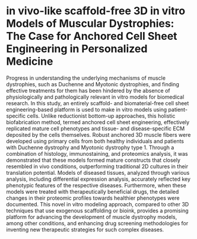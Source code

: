 # in vivo-like scaffold-free 3D in vitro Models of Muscular Dystrophies: The Case for Anchored Cell Sheet Engineering in Personalized Medicine

Progress in understanding the underlying mechanisms of muscle dystrophies, such as Duchenne and Myotonic dystrophies, and finding effective treatments for them has been hindered by the absence of physiologically and pathologically relevant in vitro models for biomedical research. In this study, an entirely scaffold- and biomaterial-free cell sheet engineering-based platform is used to make in vitro models using patient-specific cells. Unlike reductionist bottom-up approaches, this holistic biofabrication method, termed anchored cell sheet engineering, effectively replicated mature cell phenotypes and tissue- and disease-specific ECM deposited by the cells themselves. Robust anchored 3D muscle fibers were developed using primary cells from both healthy individuals and patients with Duchenne dystrophy and Myotonic dystrophy type 1. Through a combination of histology, immunostaining, and proteomics analysis, it was demonstrated that these models formed mature constructs that closely resembled in vivo conditions, outperforming traditional 2D cultures in their translation potential. Models of diseased tissues, analyzed through various analysis, including differential expression analysis, accurately reflected key phenotypic features of the respective diseases. Furthermore, when these models were treated with therapeutically beneficial drugs, the detailed changes in their proteomic profiles towards healthier phenotypes were documented. This novel in vitro modeling approach, compared to other 3D techniques that use exogenous scaffolding or bioink, provides a promising platform for advancing the development of muscle dystrophy models, among other conditions, and enhancing drug screening methodologies for inventing new therapeutic strategies for such complex diseases.
